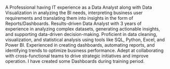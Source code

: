 A Professional having IT experience as a Data Analyst along with Data Visualization in analyzing the BI needs, interpreting business user requirements and translating them into insights in the form of Reports/Dashboards. 
Results-driven Data Analyst with 3 years of experience in analyzing complex datasets, generating actionable insights, and supporting data-driven decision-making. Proficient in data cleaning, visualization, and statistical analysis using tools like SQL, Python, Excel, and Power BI. Experienced in creating dashboards, automating reports, and identifying trends to optimize business performance. Adept at collaborating with cross-functional teams to drive strategic initiatives and improve operation.
I have created some Dashboards during training period.
